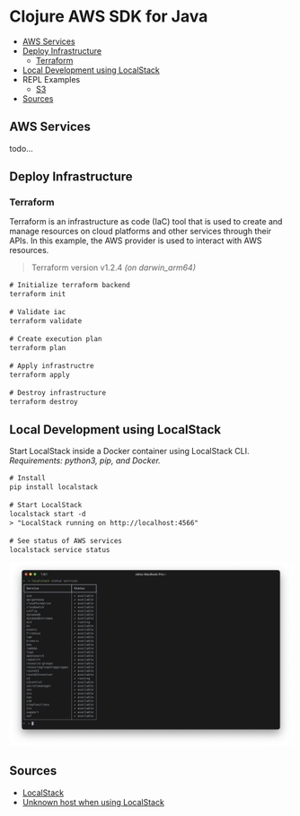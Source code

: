 # Clojure AWS SDK for Java

* [AWS Services](#aws-services)
* [Deploy Infrastructure](#deploy-infrastructure)
  * [Terraform](#terraform)
* [Local Development using LocalStack](#local-development-using-localstack)
* REPL Examples
  * [S3](docs/s3.md)
* [Sources](#sources)

## AWS Services
todo...

## Deploy Infrastructure
### Terraform 
Terraform is an infrastructure as code (IaC) tool that is used to
create and manage resources on cloud platforms and other services through 
their APIs. In this example, the AWS provider is used to interact with AWS 
resources. 
> Terraform version v1.2.4 _(on darwin_arm64)_

```shell
# Initialize terraform backend
terraform init

# Validate iac
terraform validate

# Create execution plan
terraform plan

# Apply infrastructre
terraform apply

# Destroy infrastructure
terraform destroy
```

## Local Development using LocalStack
Start LocalStack inside a Docker container using LocalStack CLI.<br>
_Requirements: python3, pip, and Docker._
```shell
# Install 
pip install localstack 

# Start LocalStack
localstack start -d
> "LocalStack running on http://localhost:4566"

# See status of AWS services
localstack service status
```
![](resources/images/localstack-services.png)

## Sources
* [LocalStack](https://github.com/localstack/localstack)
* [Unknown host when using LocalStack](https://stackoverflow.com/questions/68034637/unknown-host-when-using-localstack-with-spring-cloud-aws-2-3)
